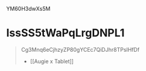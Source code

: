 YM60H3dwXs5M

# IssSS5tWaPqLrgDNPL1

> Cg3Mnq6eCjhzyZP80gYCEc7QiDJhr8TPsIHfDf
>
> * [[Augie x Tablet]]
